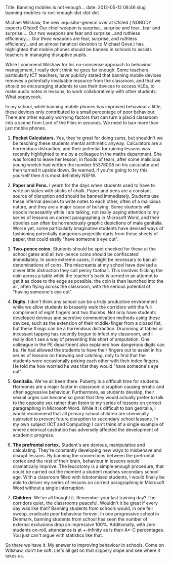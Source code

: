 Title: Banning mobiles is not enough...
date: 2012-05-12 08:46
slug: banning-mobiles-is-not-enough-dot-dot-dot

Michael Wilshaw, the new inquisitor-general over at Ofsted ( NOBODY expects Ofsted! Our chief weapon is surprise...surprise and fear...fear and surprise.... Our two weapons are fear and surprise...and ruthless efficiency.... Our *three* weapons are fear, surprise, and ruthless efficiency...and an almost fanatical devotion to Michael Gove.) has highlighted that mobile phones should be banned in schools to assists teachers in managing disruptive pupils.

While I commend Wilshaw for his no-nonsense approach to behaviour management, I really don't think he goes far enough. Some teachers, particularly ICT teachers, have publicly stated that banning mobile devices removes a potentially invaluable resource from the classroom, and that we should be encouraging students to use their devices to access VLEs, to make audio notes in lessons, to work collaboratively with other students. What poppycock.

In my school, while banning mobile phones has improved behaviour a little, these devices only contributed to a small percentage of poor behaviour. There are other equally worrying factors that can turn a placid classroom into a scene from Lord of the Flies in seconds. We need to ban more than just mobile phones.

1. **Pocket Calculators.** Yes, they're great for doing sums, but shouldn't we be teaching these students mental arithmetic anyway. Calculators are a horrendous distraction, and their potential for ruining lessons was recently highlighted to me by a colleague in the maths department. She was forced to leave her lesson, in floods of tears, after some malicious young wretch had written the number 55378008 on his calculator and then turned it upside down. Be warned, if you're going to try this yourself then it is most definitely NSFW.

2. **Paper and Pens.** I yearn for the days when students used to have to write on slates with sticks of chalk. Paper and pens are a constant source of disruption and should be banned immediately. Students use these infernal devices to write notes to each other, often of a malicious nature, and they are a major cause of bullying. Some students will doodle incessantly while I am talking, not really paying attention to my series of lessons on correct paragraphing in Microsoft Word, and their doodles can often be horrendously graphic depictions of male genitalia. Worse yet, some particularly imaginative students have devised ways of fashioning potentially dangerous projectile darts from these sheets of paper, that could easily "have someone's eye out".

3. **Two-pence coins.** Students should be spot checked for these at the school gates and all two-pence coins should be confiscated immediately. In some extreme cases, it might be necessary to ban all denominations of coins. The miscreants at my school have devised a clever little distraction they call penny football. This involves flicking the coin across a table while the teacher's back is turned in an attempt to get it as close to the edge as possible. the coin is then launched into the air, often flying across the classroom, with the serious potential of "having someone's eye out".

4. **Digits.** I don't think any school can be a truly productive environment while we allow students to brazenly walk the corridors with the full compliment of eight fingers and two thumbs. Not only have students developed devious and secretive communication methods using these devices, such as the extension of their middle-finger from a closed fist, but these things can be a horrendous distraction. Drumming at tables or incessant tapping has recently begun to infect my classroom, and I really don't see a way of preventing this short of amputation. One colleague in the PE department also explained how dangerous digits can be. He had allowed the students to have their fingers out to assist in his series of lessons on throwing and catching, only to find that the students were occasionally poking each other with their index fingers. He told me how worried he was that they would "have someone's eye out".

4. **Genitalia.** We've all been there. Puberty is a difficult time for students. Hormones are a major factor in classroom disruption causing erratic and often aggressive behaviour. Furthermore, as students develop, their sexual urges can become so great that they would actually prefer to talk to the opposite sex rather than listen to my series of lessons on correct paragraphing in Microsoft Word. While it is difficult to ban genitalia, I would recommend that all primary school children are chemically castrated to prevent future disruption to secondary school lessons. In my own subject (ICT and Computing) I can't think of a single example of where chemical castration has adversely affected the development of academic progress.

5. **The prefrontal cortex.** Student's are devious, manipulative and calculating. They're constantly developing new ways to misbehave and disrupt lessons. By banning the connections between the prefrontal cortex and the rest of their brain, behaviour in lessons would dramatically improve. The leucotomy is a simple enough procedure, that could be carried out the moment a student reaches secondary school age. With a classroom filled with lobotomised students, I would finally be able to deliver my series of lessons on correct paragraphing in Microsoft Word without a single interruption.

6. **Children.** We've all thought it. Remember your last training day? The corridors quiet, the classrooms peaceful. Wouldn't it be great if every day was like that? Banning students from schools would, in one fell swoop, eradicate poor behaviour forever. In one progressive school in Denmark, banning students from school has seen the number of external exclusions drop an impressive 100%. Additionally, with zero students on-roll, attendance is at +-infinity as is their A*-C percentages. You just can't argue with statistics like that.

So there we have it. My answer to improving behaviour in schools. Come on Wilshaw, don't be soft. Let's all get on that slippery slope and see where it takes us.